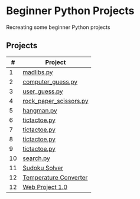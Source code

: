 # Beginner Python Projects
Recreating some beginner Python projects
## Projects

|#|Project|
|-|-------|
|1|[madlibs.py](https://github.com/Momen-17/Random-Projects/blob/master/Projects/Madlibs/madlibs.py)|
|2|[computer_guess.py](https://github.com/Momen-17/Random-Projects/blob/master/Projects/Guess%20the%20Number%20(Computer)/computer_guess.py)|
|3|[user_guess.py](https://github.com/Momen-17/Random-Projects/blob/master/Projects/Guess%20the%20Number%20(User)/user_guess.py)|
|4|[rock_paper_scissors.py](https://github.com/Momen-17/Random-Projects/blob/master/Projects/Rock%20Paper%20Scissors/rock_paper_scissors.py)|
|5|[hangman.py](https://github.com/Momen-17/Random-Projects/blob/master/Projects/Hangman/hangman.py)|
|6|[tictactoe.py](https://github.com/Momen-17/Random-Projects/blob/master/Projects/Tic-Tac-Toe/tictactoe.py)|
|7|[tictactoe.py](https://github.com/Momen-17/Random-Projects/blob/master/Projects/Tic-Tac-Toe%20(pygame)/tictactoe.py)|
|8|[tictactoe.py](https://github.com/Momen-17/Random-Projects/blob/master/Projects/TIC-TAC-TOE-AI/tictactoe.py)|
|9|[tictactoe.py](https://github.com/Momen-17/Random-Projects/blob/master/Projects/TIC-TAC-TOE-AI%20(pygame)/tictactoe.py)|
|10|[search.py](https://github.com/Momen-17/Random-Projects/blob/master/Projects/Search%20Algorithm/search.py)|
|11|[Sudoku Solver](https://github.com/Momen-17/Random-Projects/tree/master/Projects/Sudoku%20Solver)|
|12|[Temperature Converter](https://github.com/Momen-17/Random-Projects/blob/master/Projects/Temperature%20Converter/converter.py)|
|12|[Web Project 1.0](https://github.com/Momen-17/Random-Projects/blob/master/Projects/1.%20Web%20Project/index.html)|
